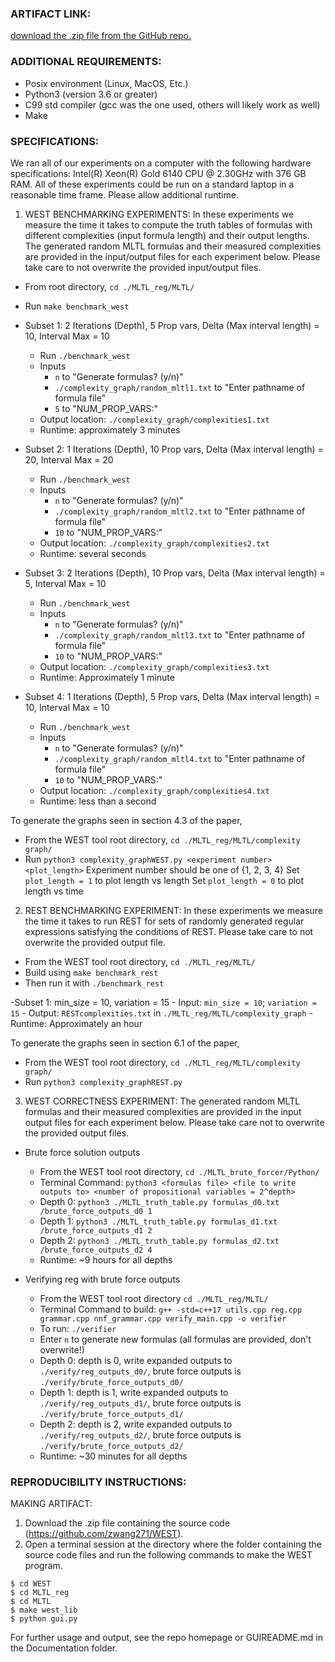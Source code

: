 ### ARTIFACT LINK:
[download the .zip file from the GitHub repo.](https://github.com/zwang271/WEST)

### ADDITIONAL REQUIREMENTS:
- Posix environment (Linux, MacOS, Etc.)
- Python3 (version 3.6 or greater)
- C99 std compiler (gcc was the one used, others will likely work as well)
- Make

### SPECIFICATIONS:
We ran all of our experiments on a computer with the following hardware specifications: Intel(R) Xeon(R) Gold 6140 CPU @ 2.30GHz with 376 GB RAM.
All of these experiments could be run on a standard laptop in a reasonable time frame. Please allow additional runtime.

1. WEST BENCHMARKING EXPERIMENTS: 
In these experiments we measure the time it takes to compute the truth tables of formulas with different complexities (input formula length) and their output lengths. The generated random MLTL formulas and their measured complexities are provided in the input/output files for each experiment below. Please take care to not overwrite the provided input/output files.
  - From root directory, `cd ./MLTL_reg/MLTL/`
  - Run `make benchmark_west`
  
  - Subset 1: 2 Iterations (Depth), 5 Prop vars, Delta (Max interval length) = 10, Interval Max = 10
	- Run `./benchmark_west`
	- Inputs
		- `n` to "Generate formulas? (y/n)"
		- `./complexity_graph/random_mltl1.txt` to "Enter pathname of formula file"
		- `5` to "NUM_PROP_VARS:"
	- Output location: `./complexity_graph/complexities1.txt`
	- Runtime: approximately 3 minutes

  - Subset 2: 1 Iterations (Depth), 10 Prop vars, Delta (Max interval length) = 20, Interval Max = 20
	- Run `./benchmark_west`
	- Inputs
		- `n` to "Generate formulas? (y/n)"
		- `./complexity_graph/random_mltl2.txt` to "Enter pathname of formula file"
		- `10` to "NUM_PROP_VARS:"
	- Output location: `./complexity_graph/complexities2.txt`
	- Runtime: several seconds

  - Subset 3: 2 Iterations (Depth), 10 Prop vars, Delta (Max interval length) = 5, Interval Max = 10
	- Run `./benchmark_west`
	- Inputs
		- `n` to "Generate formulas? (y/n)"
		- `./complexity_graph/random_mltl3.txt` to "Enter pathname of formula file"
		- `10` to "NUM_PROP_VARS:"
	- Output location: `./complexity_graph/complexities3.txt`
	- Runtime: Approximately 1 minute

  - Subset 4: 1 Iterations (Depth), 5 Prop vars, Delta (Max interval length) = 10, Interval Max = 10
	- Run `./benchmark_west`
	- Inputs
		- `n` to "Generate formulas? (y/n)"
		- `./complexity_graph/random_mltl4.txt` to "Enter pathname of formula file"
		- `10` to "NUM_PROP_VARS:"
	- Output location: `./complexity_graph/complexities4.txt`
	- Runtime: less than a second

  To generate the graphs seen in
  section 4.3 of the paper, 
  - From the WEST tool root directory, `cd ./MLTL_reg/MLTL/complexity graph/`
  - Run `python3 complexity_graphWEST.py <experiment number> <plot_length>`
  Experiment number should be one of {1, 2, 3, 4}
  Set `plot_length = 1` to plot length vs length
  Set `plot_length = 0` to plot length vs time
 
2. REST BENCHMARKING EXPERIMENT:
 In these experiments we measure the time it takes to run REST for sets of randomly generated regular expressions satisfying the conditions of REST. Please take care to not overwrite the provided output file.
  - From the WEST tool root directory, `cd ./MLTL_reg/MLTL/`
  - Build using `make benchmark_rest`
  - Then run it with `./benchmark_rest`
  
  -Subset 1: min_size = 10, variation = 15
 	- Input: `min_size = 10`; `variation = 15`
	- Output: `RESTcomplexities.txt` in `./MLTL_reg/MLTL/complexity_graph`
	- Runtime: Approximately an hour
	
 To generate the graphs seen in section 6.1 of the paper, 
  - From the WEST tool root directory, `cd ./MLTL_reg/MLTL/complexity graph/`
  - Run `python3 complexity_graphREST.py`

3. WEST CORRECTNESS EXPERIMENT: 
  The generated random MLTL formulas and their measured complexities are provided in the input
  output files for each experiment below. Please take care not to overwrite the provided output files.

  - Brute force solution outputs
  	- From the WEST tool root directory, `cd ./MLTL_brute_forcer/Python/`
	- Terminal Command: `python3 <formulas file> <file to write outputs to> <number of propositional
	variables = 2^depth>`
	- Depth 0: `python3 ./MLTL_truth_table.py formulas_d0.txt /brute_force_outputs_d0 1`
	- Depth 1: `python3 ./MLTL_truth_table.py formulas_d1.txt /brute_force_outputs_d1 2`
	- Depth 2: `python3 ./MLTL_truth_table.py formulas_d2.txt /brute_force_outputs_d2 4`
	- Runtime: ~9 hours for all depths

  - Verifying reg with brute force outputs
	- From the WEST tool root directory `cd ./MLTL_reg/MLTL/`
	- Terminal Command to build: `g++ -std=c++17 utils.cpp reg.cpp grammar.cpp nnf_grammar.cpp
	verify_main.cpp -o verifier`
	- To run: `./verifier`
	- Enter `n` to generate new formulas (all formulas are provided, don't overwrite!)
	- Depth 0: depth is 0, write expanded outputs to `./verify/reg_outputs_d0/`, brute force outputs is
	`./verify/brute_force_outputs_d0/`
	- Depth 1: depth is 1, write expanded outputs to `./verify/reg_outputs_d1/`, brute force outputs is 
	`./verify/brute_force_outputs_d1/`
	- Depth 2: depth is 2, write expanded outputs to `./verify/reg_outputs_d2/`, brute force outputs is 
	`./verify/brute_force_outputs_d2/`
	- Runtime: ~30 minutes for all depths
	


### REPRODUCIBILITY INSTRUCTIONS:

MAKING ARTIFACT:
  1. Download the .zip file containing the source code (https://github.com/zwang271/WEST).
  2. Open a terminal session at the directory where the folder containing the source code files 
  and run the following commands to make the WEST program.
  ```
  $ cd WEST
  $ cd MLTL_reg
  $ cd MLTL
  $ make west_lib
  $ python gui.py
  ```
  For further usage and output, see the repo homepage or GUIREADME.md in the Documentation folder.
